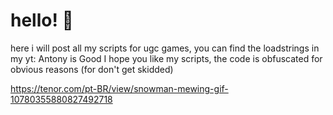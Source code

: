 # hello! 👋
here i will post all my scripts for ugc games, you can find the loadstrings in my yt: Antony is Good
I hope you like my scripts, the code is obfuscated for obvious reasons (for don't get skidded)

https://tenor.com/pt-BR/view/snowman-mewing-gif-10780355880827492718

